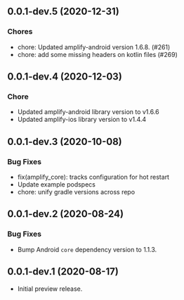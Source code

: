 ## 0.0.1-dev.5 (2020-12-31)

### Chores
* chore: Updated amplify-android version 1.6.8. (#261)
* chore: add some missing headers on kotlin files (#269)

## 0.0.1-dev.4 (2020-12-03)

### Chore

* Updated amplify-android library version to v1.6.6
* Updated amplify-ios library version to v1.4.4

## 0.0.1-dev.3 (2020-10-08)

### Bug Fixes

* fix(amplify_core): tracks configuration for hot restart
* Update example podspecs
* chore: unify gradle versions across repo

## 0.0.1-dev.2 (2020-08-24)

### Bug Fixes

* Bump Android `core` dependency version to 1.1.3.

## 0.0.1-dev.1 (2020-08-17)

* Initial preview release.
